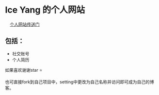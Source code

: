 # Ice Yang 的个人网站
    
<a href="https://ybx13579.github.io/IceYang.github.io/ "  target="_blank" >个人网站传送门</a> 


## 包括：
* 社交账号
* 个人简历


如果喜欢谢谢star :star:  

也可直接fork到自己项目中，setting中更改为自己名称并访问即可成为自己的博客。
